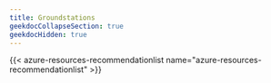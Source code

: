 ```yaml
---
title: Groundstations
geekdocCollapseSection: true
geekdocHidden: true
---
```


{{< azure-resources-recommendationlist name="azure-resources-recommendationlist" >}}
